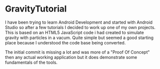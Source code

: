# GravityTutorial

I have been trying to learn Android Development and started with Android Studio so after
a few tutorials I decided to work up one of my own projects.  This is based on an HTML5
JavaScript code i had created to simulate gravity with particles in a vacum.  Quite simple
but seemed a good starting place because I understood the code base being converted.

The initial commit is missing a lot and was more of a "Proof Of Concept" then any actual
working application but it does demonstrate some fundamentals of the tools.

